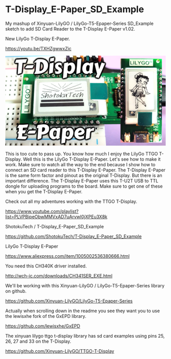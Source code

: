 # T-Display_E-Paper_SD_Example
My mashup of Xinyuan-LilyGO / LilyGo-T5-Epaper-Series SD_Example sketch to add SD Card Reader to the T-Display E-Paper v1.02.

New LilyGo T-Display E-Paper.

https://youtu.be/TXHZgwwxZic

![](https://github.com/ShotokuTech/T-Display_E-Paper_SD_Example/blob/main/t-display.png)


This is too cute to pass up. You know how much I enjoy the LilyGo TTGO T-Display.  Well this is the LilyGo T-Display E-Paper. Let's see how to make it work. Make sure to watch all the way to the end because I show how to connect an SD card reader to this T-Display E-Paper. The T-Display E-Paper is the same form factor and pinout as the original T-Display. But there is an important difference. The T-Display E-Paper uses this T-U2T USB to TTL dongle for uploading programs to the board. Make sure to get one of these when you get the T-Display E-Paper.

Check out all my adventures working with the TTGO T-Display.

https://www.youtube.com/playlist?list=PLVPBipeObwMMVxAD7uArvwI0jXPEu3X8k

ShotokuTech / T-Display_E-Paper_SD_Example

https://github.com/ShotokuTech/T-Display_E-Paper_SD_Example

LilyGo T-Display E-Paper

https://www.aliexpress.com/item/1005002536380666.html

You need this CH340K driver installed.

http://wch-ic.com/downloads/CH341SER_EXE.html

We'll be working with this Xinyuan-LilyGO / LilyGo-T5-Epaper-Series library on github.

https://github.com/Xinyuan-LilyGO/LilyGo-T5-Epaper-Series

Actually when scrolling down in the readme you see they want you to use the lewisxhe fork of the GxEPD library.

https://github.com/lewisxhe/GxEPD

The xinyuan lilygo ttgo t-display library has sd card examples using pins 25, 26, 27 and 33 on the T-Display.

https://github.com/Xinyuan-LilyGO/TTGO-T-Display
